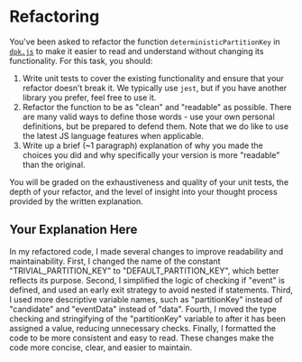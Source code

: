 # Refactoring

You've been asked to refactor the function `deterministicPartitionKey` in [`dpk.js`](dpk.js) to make it easier to read and understand without changing its functionality. For this task, you should:

1. Write unit tests to cover the existing functionality and ensure that your refactor doesn't break it. We typically use `jest`, but if you have another library you prefer, feel free to use it.
2. Refactor the function to be as "clean" and "readable" as possible. There are many valid ways to define those words - use your own personal definitions, but be prepared to defend them. Note that we do like to use the latest JS language features when applicable.
3. Write up a brief (~1 paragraph) explanation of why you made the choices you did and why specifically your version is more "readable" than the original.

You will be graded on the exhaustiveness and quality of your unit tests, the depth of your refactor, and the level of insight into your thought process provided by the written explanation.

## Your Explanation Here

In my refactored code, I made several changes to improve readability and maintainability. First, I changed the name of the constant "TRIVIAL_PARTITION_KEY" to "DEFAULT_PARTITION_KEY", which better reflects its purpose. Second, I simplified the logic of checking if "event" is defined, and used an early exit strategy to avoid nested if statements. Third, I used more descriptive variable names, such as "partitionKey" instead of "candidate" and "eventData" instead of "data". Fourth, I moved the type checking and stringifying of the "partitionKey" variable to after it has been assigned a value, reducing unnecessary checks. Finally, I formatted the code to be more consistent and easy to read. These changes make the code more concise, clear, and easier to maintain.
